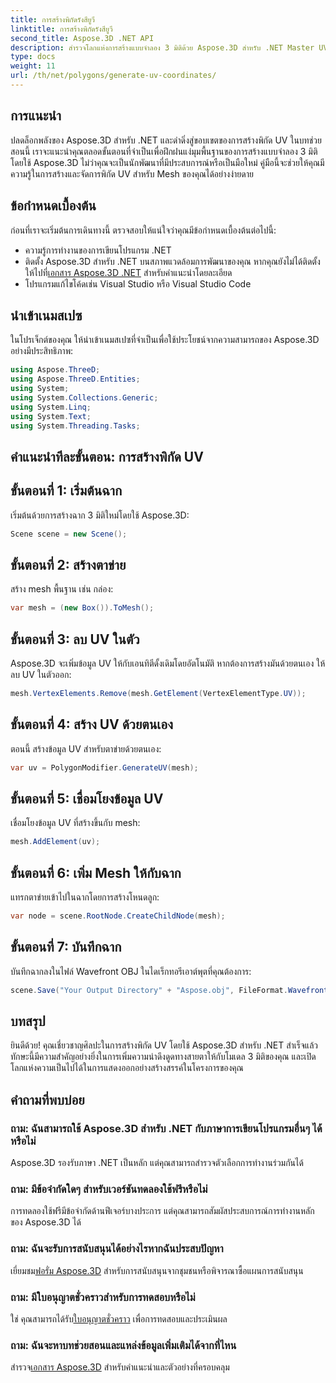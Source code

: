 ```yaml
---
title: การสร้างพิกัดรังสียูวี
linktitle: การสร้างพิกัดรังสียูวี
second_title: Aspose.3D .NET API
description: สำรวจโลกแห่งการสร้างแบบจำลอง 3 มิติด้วย Aspose.3D สำหรับ .NET Master UV สร้างพิกัดได้อย่างง่ายดาย ยกระดับโครงการของคุณตอนนี้!
type: docs
weight: 11
url: /th/net/polygons/generate-uv-coordinates/
---
```

## การแนะนำ
ปลดล็อกพลังของ Aspose.3D สำหรับ .NET และดำดิ่งสู่ขอบเขตของการสร้างพิกัด UV ในบทช่วยสอนนี้ เราจะแนะนำคุณตลอดขั้นตอนที่จำเป็นเพื่อฝึกฝนแง่มุมพื้นฐานของการสร้างแบบจำลอง 3 มิติโดยใช้ Aspose.3D ไม่ว่าคุณจะเป็นนักพัฒนาที่มีประสบการณ์หรือเป็นมือใหม่ คู่มือนี้จะช่วยให้คุณมีความรู้ในการสร้างและจัดการพิกัด UV สำหรับ Mesh ของคุณได้อย่างง่ายดาย
## ข้อกำหนดเบื้องต้น
ก่อนที่เราจะเริ่มต้นการเดินทางนี้ ตรวจสอบให้แน่ใจว่าคุณมีข้อกำหนดเบื้องต้นต่อไปนี้:
- ความรู้การทำงานของการเขียนโปรแกรม .NET
-  ติดตั้ง Aspose.3D สำหรับ .NET บนสภาพแวดล้อมการพัฒนาของคุณ หากคุณยังไม่ได้ติดตั้ง ให้ไปที่[เอกสาร Aspose.3D .NET](https://reference.aspose.com/3d/net/) สำหรับคำแนะนำโดยละเอียด
- โปรแกรมแก้ไขโค้ดเช่น Visual Studio หรือ Visual Studio Code
## นำเข้าเนมสเปซ
ในโปรเจ็กต์ของคุณ ให้นำเข้าเนมสเปซที่จำเป็นเพื่อใช้ประโยชน์จากความสามารถของ Aspose.3D อย่างมีประสิทธิภาพ:
```csharp
using Aspose.ThreeD;
using Aspose.ThreeD.Entities;
using System;
using System.Collections.Generic;
using System.Linq;
using System.Text;
using System.Threading.Tasks;
```
## คำแนะนำทีละขั้นตอน: การสร้างพิกัด UV
## ขั้นตอนที่ 1: เริ่มต้นฉาก
เริ่มต้นด้วยการสร้างฉาก 3 มิติใหม่โดยใช้ Aspose.3D:
```csharp
Scene scene = new Scene();
```
## ขั้นตอนที่ 2: สร้างตาข่าย
สร้าง mesh พื้นฐาน เช่น กล่อง:
```csharp
var mesh = (new Box()).ToMesh();
```
## ขั้นตอนที่ 3: ลบ UV ในตัว
Aspose.3D จะเพิ่มข้อมูล UV ให้กับเอนทิตีดั้งเดิมโดยอัตโนมัติ หากต้องการสร้างมันด้วยตนเอง ให้ลบ UV ในตัวออก:
```csharp
mesh.VertexElements.Remove(mesh.GetElement(VertexElementType.UV));
```
## ขั้นตอนที่ 4: สร้าง UV ด้วยตนเอง
ตอนนี้ สร้างข้อมูล UV สำหรับตาข่ายด้วยตนเอง:
```csharp
var uv = PolygonModifier.GenerateUV(mesh);
```
## ขั้นตอนที่ 5: เชื่อมโยงข้อมูล UV
เชื่อมโยงข้อมูล UV ที่สร้างขึ้นกับ mesh:
```csharp
mesh.AddElement(uv);
```
## ขั้นตอนที่ 6: เพิ่ม Mesh ให้กับฉาก
แทรกตาข่ายเข้าไปในฉากโดยการสร้างโหนดลูก:
```csharp
var node = scene.RootNode.CreateChildNode(mesh);
```
## ขั้นตอนที่ 7: บันทึกฉาก
บันทึกฉากลงในไฟล์ Wavefront OBJ ในไดเร็กทอรีเอาต์พุตที่คุณต้องการ:
```csharp
scene.Save("Your Output Directory" + "Aspose.obj", FileFormat.WavefrontOBJ);
```
## บทสรุป
ยินดีด้วย! คุณเชี่ยวชาญศิลปะในการสร้างพิกัด UV โดยใช้ Aspose.3D สำหรับ .NET สำเร็จแล้ว ทักษะนี้มีความสำคัญอย่างยิ่งในการเพิ่มความน่าดึงดูดทางสายตาให้กับโมเดล 3 มิติของคุณ และเปิดโลกแห่งความเป็นไปได้ในการแสดงออกอย่างสร้างสรรค์ในโครงการของคุณ
## คำถามที่พบบ่อย
### ถาม: ฉันสามารถใช้ Aspose.3D สำหรับ .NET กับภาษาการเขียนโปรแกรมอื่นๆ ได้หรือไม่
Aspose.3D รองรับภาษา .NET เป็นหลัก แต่คุณสามารถสำรวจตัวเลือกการทำงานร่วมกันได้
### ถาม: มีข้อจำกัดใดๆ สำหรับเวอร์ชันทดลองใช้ฟรีหรือไม่
การทดลองใช้ฟรีมีข้อจำกัดด้านฟีเจอร์บางประการ แต่คุณสามารถสัมผัสประสบการณ์การทำงานหลักของ Aspose.3D ได้
### ถาม: ฉันจะรับการสนับสนุนได้อย่างไรหากฉันประสบปัญหา
 เยี่ยมชม[ฟอรั่ม Aspose.3D](https://forum.aspose.com/c/3d/18) สำหรับการสนับสนุนจากชุมชนหรือพิจารณาซื้อแผนการสนับสนุน
### ถาม: มีใบอนุญาตชั่วคราวสำหรับการทดสอบหรือไม่
 ใช่ คุณสามารถได้รับ[ใบอนุญาตชั่วคราว](https://purchase.aspose.com/temporary-license/) เพื่อการทดสอบและประเมินผล
### ถาม: ฉันจะหาบทช่วยสอนและแหล่งข้อมูลเพิ่มเติมได้จากที่ไหน
 สำรวจ[เอกสาร Aspose.3D](https://reference.aspose.com/3d/net/) สำหรับคำแนะนำและตัวอย่างที่ครอบคลุม